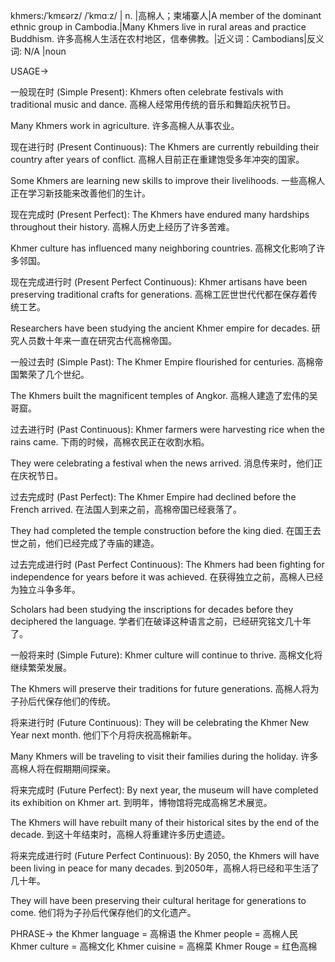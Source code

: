 khmers:/ˈkmɛərz/ /ˈkmɑːz/ | n. |高棉人；柬埔寨人|A member of the dominant ethnic group in Cambodia.|Many Khmers live in rural areas and practice Buddhism. 许多高棉人生活在农村地区，信奉佛教。|近义词：Cambodians|反义词: N/A |noun


USAGE->

一般现在时 (Simple Present):
Khmers often celebrate festivals with traditional music and dance.  高棉人经常用传统的音乐和舞蹈庆祝节日。

Many Khmers work in agriculture. 许多高棉人从事农业。


现在进行时 (Present Continuous):
The Khmers are currently rebuilding their country after years of conflict.  高棉人目前正在重建饱受多年冲突的国家。

Some Khmers are learning new skills to improve their livelihoods. 一些高棉人正在学习新技能来改善他们的生计。


现在完成时 (Present Perfect):
The Khmers have endured many hardships throughout their history. 高棉人历史上经历了许多苦难。

Khmer culture has influenced many neighboring countries. 高棉文化影响了许多邻国。


现在完成进行时 (Present Perfect Continuous):
Khmer artisans have been preserving traditional crafts for generations. 高棉工匠世世代代都在保存着传统工艺。

Researchers have been studying the ancient Khmer empire for decades.  研究人员数十年来一直在研究古代高棉帝国。


一般过去时 (Simple Past):
The Khmer Empire flourished for centuries.  高棉帝国繁荣了几个世纪。

The Khmers built the magnificent temples of Angkor. 高棉人建造了宏伟的吴哥窟。


过去进行时 (Past Continuous):
Khmer farmers were harvesting rice when the rains came.  下雨的时候，高棉农民正在收割水稻。

They were celebrating a festival when the news arrived.  消息传来时，他们正在庆祝节日。


过去完成时 (Past Perfect):
The Khmer Empire had declined before the French arrived.  在法国人到来之前，高棉帝国已经衰落了。

They had completed the temple construction before the king died.  在国王去世之前，他们已经完成了寺庙的建造。


过去完成进行时 (Past Perfect Continuous):
The Khmers had been fighting for independence for years before it was achieved.  在获得独立之前，高棉人已经为独立斗争多年。

Scholars had been studying the inscriptions for decades before they deciphered the language.  学者们在破译这种语言之前，已经研究铭文几十年了。


一般将来时 (Simple Future):
Khmer culture will continue to thrive.  高棉文化将继续繁荣发展。

The Khmers will preserve their traditions for future generations. 高棉人将为子孙后代保存他们的传统。


将来进行时 (Future Continuous):
They will be celebrating the Khmer New Year next month. 他们下个月将庆祝高棉新年。

Many Khmers will be traveling to visit their families during the holiday.  许多高棉人将在假期期间探亲。


将来完成时 (Future Perfect):
By next year, the museum will have completed its exhibition on Khmer art. 到明年，博物馆将完成高棉艺术展览。

The Khmers will have rebuilt many of their historical sites by the end of the decade. 到这十年结束时，高棉人将重建许多历史遗迹。


将来完成进行时 (Future Perfect Continuous):
By 2050, the Khmers will have been living in peace for many decades. 到2050年，高棉人将已经和平生活了几十年。

They will have been preserving their cultural heritage for generations to come. 他们将为子孙后代保存他们的文化遗产。


PHRASE->
the Khmer language = 高棉语
the Khmer people = 高棉人民
Khmer culture = 高棉文化
Khmer cuisine = 高棉菜
Khmer Rouge = 红色高棉
